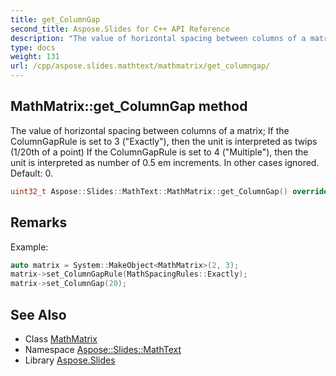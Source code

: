 ```yaml
---
title: get_ColumnGap
second_title: Aspose.Slides for C++ API Reference
description: "The value of horizontal spacing between columns of a matrix; If the ColumnGapRule is set to 3 (\"Exactly\"), then the unit is interpreted as twips (1/20th of a point) If the ColumnGapRule is set to 4 (\"Multiple\"), then the unit is interpreted as number of 0.5 em increments. In other cases ignored. Default: 0."
type: docs
weight: 131
url: /cpp/aspose.slides.mathtext/mathmatrix/get_columngap/
---
```

## MathMatrix::get_ColumnGap method


The value of horizontal spacing between columns of a matrix; If the ColumnGapRule is set to 3 (\"Exactly\"), then the unit is interpreted as twips (1/20th of a point) If the ColumnGapRule is set to 4 (\"Multiple\"), then the unit is interpreted as number of 0.5 em increments. In other cases ignored. Default: 0.

```cpp
uint32_t Aspose::Slides::MathText::MathMatrix::get_ColumnGap() override
```

## Remarks


Example: 
```cpp
auto matrix = System::MakeObject<MathMatrix>(2, 3);
matrix->set_ColumnGapRule(MathSpacingRules::Exactly);
matrix->set_ColumnGap(20);
```

## See Also

* Class [MathMatrix](../)
* Namespace [Aspose::Slides::MathText](../../)
* Library [Aspose.Slides](../../../)
